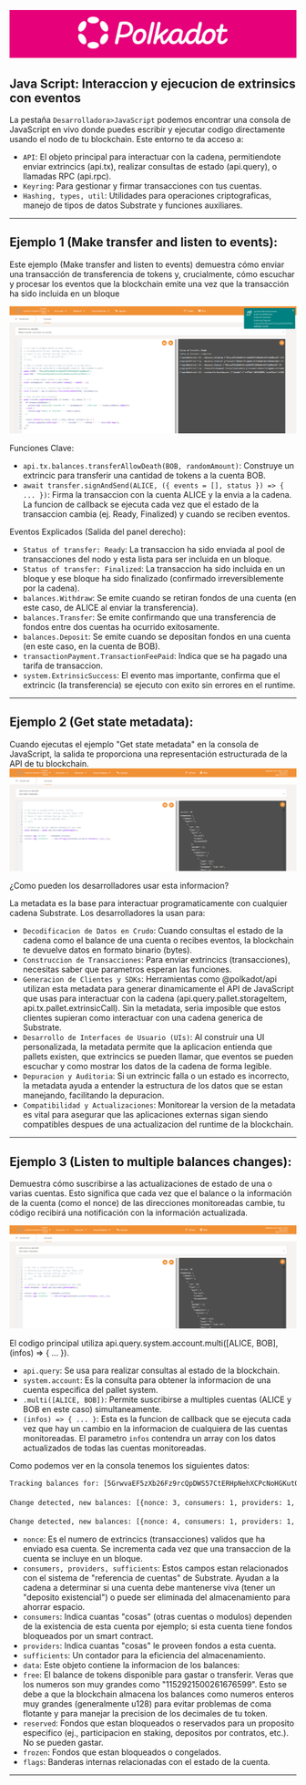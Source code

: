 ![Logo de Polkadot](/img/polkadotLogo.png "Logo de Polkadot")

## Java Script: Interaccion y ejecucion de extrinsics con eventos

La pestaña `Desarrolladora>JavaScript` podemos encontrar una consola de JavaScript en vivo donde puedes escribir y ejecutar codigo directamente usando el nodo de tu blockchain.
Este entorno te da acceso a:

* `API`: El objeto principal para interactuar con la cadena, permitiendote enviar extrincics (api.tx), realizar consultas de estado (api.query), o llamadas RPC (api.rpc).
* `Keyring`: Para gestionar y firmar transacciones con tus cuentas.
* `Hashing, types, util`: Utilidades para operaciones criptograficas, manejo de tipos de datos Substrate y funciones auxiliares.
---
## Ejemplo 1 (Make transfer and listen to events):
Este ejemplo (Make transfer and listen to events) demuestra cómo enviar una transacción de transferencia de tokens y, crucialmente, cómo escuchar y procesar los eventos que la blockchain emite una vez que la transacción ha sido incluida en un bloque

![IPFS](/img/extraTransfer.png)

Funciones Clave:
- `api.tx.balances.transferAllowDeath(BOB, randomAmount)`: Construye un extrincic para transferir una cantidad de tokens a la cuenta BOB.
- `await transfer.signAndSend(ALICE, ({ events = [], status }) => { ... })`: Firma la transaccion con la cuenta ALICE y la envia a la cadena. La funcion de callback se ejecuta cada vez que el estado de la transaccion cambia (ej. Ready, Finalized) y cuando se reciben eventos.

Eventos Explicados (Salida del panel derecho):

- `Status of transfer: Ready`: La transaccion ha sido enviada al pool de transacciones del nodo y esta lista para ser incluida en un bloque.
- `Status of transfer: Finalized`: La transaccion ha sido incluida en un bloque y ese bloque ha sido finalizado (confirmado irreversiblemente por la cadena).
- `balances.Withdraw`: Se emite cuando se retiran fondos de una cuenta (en este caso, de ALICE al enviar la transferencia).
- `balances.Transfer`: Se emite confirmando que una transferencia de fondos entre dos cuentas ha ocurrido exitosamente.
- `balances.Deposit`: Se emite cuando se depositan fondos en una cuenta (en este caso, en la cuenta de BOB).
- `transactionPayment.TransactionFeePaid`: Indica que se ha pagado una tarifa de transaccion.
- `system.ExtrinsicSuccess`: El evento mas importante, confirma que el extrincic (la transferencia) se ejecuto con exito sin errores en el runtime.

---
## Ejemplo 2 (Get state metadata):
Cuando ejecutas el ejemplo "Get state metadata" en la consola de JavaScript, la salida te proporciona una representación estructurada de la API de tu blockchain.
![IPFS](/img/extraMetadata.png)


¿Como pueden los desarrolladores usar esta informacion?

La metadata es la base para interactuar programaticamente con cualquier cadena Substrate. Los desarrolladores la usan para:

- `Decodificacion de Datos en Crudo`: Cuando consultas el estado de la cadena como el balance de una cuenta o recibes eventos, la blockchain te devuelve datos en formato binario (bytes).
- `Construccion de Transacciones`: Para enviar extrincics (transacciones), necesitas saber que parametros esperan las funciones.
- `Generacion de Clientes y SDKs`: Herramientas como @polkadot/api utilizan esta metadata para generar dinamicamente el API de JavaScript que usas para interactuar con la cadena (api.query.pallet.storageItem, api.tx.pallet.extrinsicCall). Sin la metadata, seria imposible que estos clientes supieran como interactuar con una cadena generica de Substrate.
- `Desarrollo de Interfaces de Usuario (UIs)`: Al construir una UI personalizada, la metadata permite que la aplicacion entienda que pallets existen, que extrincics se pueden llamar, que eventos se pueden escuchar y como mostrar los datos de la cadena de forma legible.
- `Depuracion y Auditoria`: Si un extrincic falla o un estado es incorrecto, la metadata ayuda a entender la estructura de los datos que se estan manejando, facilitando la depuracion.
- `Compatibilidad y Actualizaciones`: Monitorear la version de la metadata es vital para asegurar que las aplicaciones externas sigan siendo compatibles despues de una actualizacion del runtime de la blockchain.

---
## Ejemplo 3 (Listen to multiple balances changes):

Demuestra cómo suscribirse a las actualizaciones de estado de una o varias cuentas. Esto significa que cada vez que el balance o la información de la cuenta (como el nonce) de las direcciones monitoreadas cambie, tu código recibirá una notificación con la información actualizada.

![IPFS](/img/extraMetadata.png)

El codigo principal utiliza api.query.system.account.multi([ALICE, BOB], (infos) => { ... }).

- `api.query`: Se usa para realizar consultas al estado de la blockchain.
- `system.account`: Es la consulta para obtener la informacion de una cuenta especifica del pallet system.
- `.multi([ALICE, BOB])`: Permite suscribirse a multiples cuentas (ALICE y BOB en este caso) simultaneamente.
- `(infos) => { ... }`: Esta es la funcion de callback que se ejecuta cada vez que hay un cambio en la informacion de cualquiera de las cuentas monitoreadas. El parametro `infos` contendra un array con los datos actualizados de todas las cuentas monitoreadas.

Como podemos ver en la consola tenemos los siguientes datos:

```bash
Tracking balances for: [5GrwvaEF5zXb26Fz9rcQpDWS57CtERHpNehXCPcNoHGKutQY, 5FHneW46xGXgs5mUiveU4sbTyGBzmstUspZC92UhjJM694ty]

Change detected, new balances: [{nonce: 3, consumers: 1, providers: 1, sufficients: 0, data: {free: 1152921500261676599, reserved: 0, frozen: 0, flags: 170141183460469231731687303715884105728}}, {nonce: 0, consumers: 1, providers: 1, sufficients: 0, data: {free: 1152921504606973915, reserved: 0, frozen: 0, flags: 170141183460469231731687303715884105728}}]

Change detected, new balances: [{nonce: 4, consumers: 1, providers: 1, sufficients: 0, data: {free: 1152911498776774322, reserved: 0, frozen: 0, flags: 170141183460469231731687303715884105728}}, {nonce: 0, consumers: 1, providers: 1, sufficients: 0, data: {free: 1152921504606973915, reserved: 0, frozen: 0, flags: 170141183460469231731687303715884105728}}]
``` 
- `nonce`: Es el numero de extrincics (transacciones) validos que ha enviado esa cuenta. Se incrementa cada vez que una transaccion de la cuenta se incluye en un bloque.
- `consumers, providers, sufficients`: Estos campos estan relacionados con el sistema de "referencia de cuentas" de Substrate. Ayudan a la cadena a determinar si una cuenta debe mantenerse viva (tener un "deposito existencial") o puede ser eliminada del almacenamiento para ahorrar espacio.
- `consumers`: Indica cuantas "cosas" (otras cuentas o modulos) dependen de la existencia de esta cuenta por ejemplo; si esta cuenta tiene fondos bloqueados por un smart contract.
- `providers`: Indica cuantas "cosas" le proveen fondos a esta cuenta.
- `sufficients`: Un contador para la eficiencia del almacenamiento.
- `data`: Este objeto contiene la informacion de los balances:
- `free`: El balance de tokens disponible para gastar o transferir. Veras que los numeros son muy grandes como "1152921500261676599". Esto se debe a que la blockchain almacena los balances como numeros enteros muy grandes (generalmente u128) para evitar problemas de coma flotante y para manejar la precision de los decimales de tu token.
- `reserved`: Fondos que estan bloqueados o reservados para un proposito especifico (ej., participacion en staking, depositos por contratos, etc.). No se pueden gastar.
- `frozen`: Fondos que estan bloqueados o congelados.
- `flags`: Banderas internas relacionadas con el estado de la cuenta.


---
